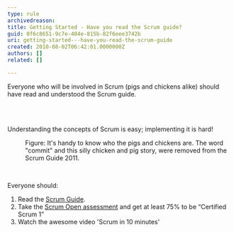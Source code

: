 ```yaml
---
type: rule
archivedreason: 
title: Getting Started - Have you read the Scrum guide?
guid: 0f6c8651-9c7e-404e-815b-82f6eee3742b
uri: getting-started---have-you-read-the-scrum-guide
created: 2010-08-02T06:42:01.0000000Z
authors: []
related: []

---
```



Everyone who will be involved in Scrum (pigs and chickens alike) should have read and understood the Scrum guide. 
<br><excerpt class='endintro'></excerpt><br>
<p>&#160;</p>
<div>Understanding the concepts of Scrum is easy; implementing it is hard!</div>
<dl><dt><img class="ms-rteCustom-ImageArea" src="/Management/RulesToBetterScrumUsingTFS/PublishingImages/ScrumChickenPig.jpg" alt="" /> </dt>
<dd class="ms-rteCustom-FigureNormal">Figure&#58;&#160;It's handy&#160;to know who the pigs and chickens are. The word &quot;commit&quot; and this silly chicken and pig story,&#160;were removed from the Scrum Guide 2011.</dd></dl>
<p>&#160;</p>
<p>Everyone should&#58;</p>
<ol><li>Read the <a href="http&#58;//www.scrum.org/scrumguides/" shape="rect">Scrum Guide</a>. </li>
<li>Take the <a href="http&#58;//www.scrum.org/scrumopen/" shape="rect">Scrum Open assessment</a> and get at least 75% to be “Certified Scrum 1” </li>
<li>Watch the awesome video 'Scrum in 10 minutes'&#160;&#160; <br><div class="ms-rtestate-read ms-rte-wpbox"><div id="div_994ec1d3-e3e7-4876-8827-208917e91b07" class="ms-rtestate-notify  ms-rtestate-read 994ec1d3-e3e7-4876-8827-208917e91b07"></div>
<div id="vid_994ec1d3-e3e7-4876-8827-208917e91b07" style="display&#58;none;"></div></div></li></ol>
<p>&#160;</p>


